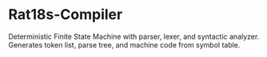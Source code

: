 # Rat18s-Compiler
Deterministic Finite State Machine with parser, lexer, and syntactic analyzer. Generates token list, parse tree, and machine code from symbol table.
